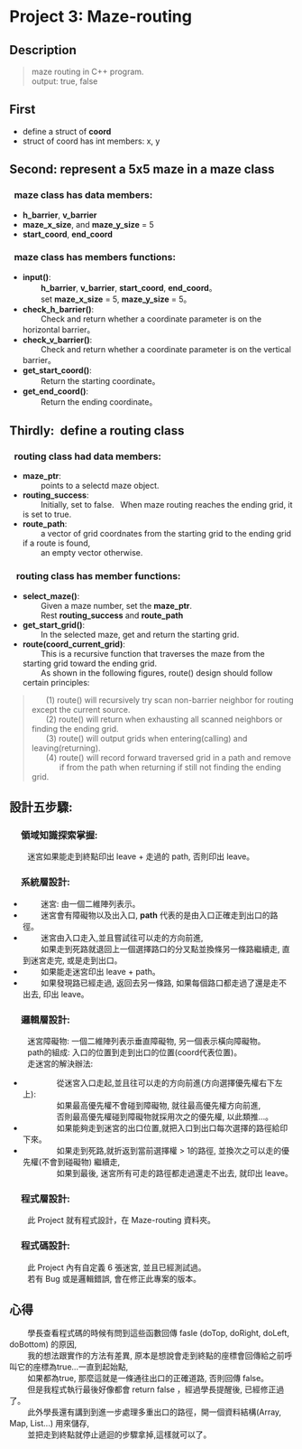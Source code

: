 # Project 3: Maze-routing

## Description
>  maze routing in C++ program.  
>  output: true, false

## First
  - define a struct of **coord**  
  - struct of coord has int members: x, y  

## Second: represent a 5x5 maze in a **maze** class
### &ensp;maze class has data members:
  - **h_barrier**, **v_barrier**
  - **maze_x_size**, and **maze_y_size** = 5
  - **start_coord**, **end_coord**

### &ensp;maze class has members functions:
- **input()**:  
    &ensp;&ensp;&ensp;&ensp; **h_barrier**, **v_barrier**, **start_coord**, **end_coord**。  
    &ensp;&ensp;&ensp;&ensp; set **maze_x_size** = 5, **maze_y_size** = 5。
- **check_h_barrier()**:  
    &ensp;&ensp;&ensp;&ensp; Check and return whether a coordinate parameter is on the horizontal barrier。
- **check_v_barrier()**:  
    &ensp;&ensp;&ensp;&ensp; Check and return whether a coordinate parameter is on the vertical barrier。
- **get_start_coord()**:  
    &ensp;&ensp;&ensp;&ensp; Return the starting coordinate。
- **get_end_coord()**:  
    &ensp;&ensp;&ensp;&ensp; Return the ending coordinate。

## Thirdly:&ensp;define a routing class 
### &ensp;routing class had data members:
  - **maze_ptr**:  
      &ensp;&ensp;&ensp;&ensp; points to a selectd maze object.
  - **routing_success**:  
      &ensp;&ensp;&ensp;&ensp; Initially, set to false.&ensp; When  maze routing reaches the ending grid, it is set to true.
  - **route_path**:  
      &ensp;&ensp;&ensp;&ensp; a vector of grid coordnates from the starting grid to the ending grid if a route is found,  
      &ensp;&ensp;&ensp;&ensp; an empty vector otherwise.

### &ensp; routing class has member functions:  
  - **select_maze()**:  
    &ensp;&ensp;&ensp;&ensp; Given a maze number, set the **maze_ptr**.  
    &ensp;&ensp;&ensp;&ensp; Rest **routing_success** and **route_path**
  - **get_start_grid()**:  
      &ensp;&ensp;&ensp;&ensp; In the selected maze, get and return the starting grid.
  - **route(coord_current_grid)**:  
      &ensp;&ensp;&ensp;&ensp; This is a recursive function that traverses the maze from the starting grid toward the ending grid.  
      &ensp;&ensp;&ensp;&ensp; As shown in the following figures, route() design should follow certain principles:    

> &ensp;&ensp;&ensp; (1) route() will recursively try scan non-barrier neighbor for routing except the current source.  
> &ensp;&ensp;&ensp; (2) route() will return when exhausting all scanned neighbors or finding the ending grid.  
> &ensp;&ensp;&ensp; (3) route() will output grids when entering(calling) and leaving(returning).  
> &ensp;&ensp;&ensp; (4) route() will record forward traversed grid in a path and remove   
> &ensp;&ensp;&ensp;&ensp;&ensp;&ensp;&ensp;if from the path when returning if still not finding the ending grid.

## 設計五步驟:
### &ensp;&ensp; 領域知識探索掌握:
  &ensp;&ensp;&ensp;&ensp; 迷宮如果能走到終點印出 leave + 走過的 path, 否則印出 leave。
  
### &ensp;&ensp; 系統層設計:
-  &ensp;&ensp;&ensp;&ensp; 迷宮:	由一個二維陣列表示。  
-  &ensp;&ensp;&ensp;&ensp; 迷宮會有障礙物以及出入口, **path** 代表的是由入口正確走到出口的路徑。  
-  &ensp;&ensp;&ensp;&ensp; 迷宮由入口走入,並且嘗試往可以走的方向前進,     
   &ensp;&ensp;&ensp;&ensp; 如果走到死路就退回上一個選擇路口的分叉點並換條另一條路繼續走, 直到迷宮走完, 或是走到出口。   
-  &ensp;&ensp;&ensp;&ensp; 如果能走迷宮印出 leave + path。  
-  &ensp;&ensp;&ensp;&ensp; 如果發現路已經走過, 返回去另一條路, 如果每個路口都走過了還是走不出去, 印出 leave。  
  
### &ensp;&ensp; 邏輯層設計:
  &ensp;&ensp;&ensp;&ensp; 迷宮障礙物: 一個二維陣列表示垂直障礙物, 另一個表示橫向障礙物。  
  &ensp;&ensp;&ensp;&ensp; path的組成: 入口的位置到走到出口的位置(coord代表位置)。  
  &ensp;&ensp;&ensp;&ensp; 走迷宮的解決辦法:  
  - &ensp;&ensp;&ensp;&ensp;&ensp;&ensp;&ensp;&ensp; 從迷宮入口走起,並且往可以走的方向前進(方向選擇優先權右下左上):  
    &ensp;&ensp;&ensp;&ensp;&ensp;&ensp;&ensp;&ensp; 如果最高優先權不會碰到障礙物, 就往最高優先權方向前進,  
    &ensp;&ensp;&ensp;&ensp;&ensp;&ensp;&ensp;&ensp; 否則最高優先權碰到障礙物就採用次之的優先權, 以此類推...。  
  - &ensp;&ensp;&ensp;&ensp;&ensp;&ensp;&ensp;&ensp; 如果能夠走到迷宮的出口位置,就把入口到出口每次選擇的路徑給印下來。    
  - &ensp;&ensp;&ensp;&ensp;&ensp;&ensp;&ensp;&ensp; 如果走到死路,就折返到當前選擇權 > 1的路徑, 並換次之可以走的優先權(不會到碰礙物) 繼續走,  
  &ensp;&ensp;&ensp;&ensp;&ensp;&ensp;&ensp;&ensp; 如果到最後, 迷宮所有可走的路徑都走過還走不出去, 就印出 leave。  
  
  
  
  
### &ensp;&ensp; 程式層設計:
  &ensp;&ensp;&ensp;&ensp;
  此 Project 就有程式設計，在 Maze-routing 資料夾。
### &ensp;&ensp; 程式碼設計:
  &ensp;&ensp;&ensp;&ensp;
  此 Project 內有自定義 6 張迷宮, 並且已經測試過。  
  &ensp;&ensp;&ensp;&ensp;
  若有 Bug 或是邏輯錯誤, 會在修正此專案的版本。  

## 心得
  &ensp;&ensp;&ensp;&ensp; 
  學長查看程式碼的時候有問到這些函數回傳 fasle (doTop, doRight, doLeft, doBottom) 的原因,  
  &ensp;&ensp;&ensp;&ensp; 
  我的想法跟實作的方法有差異, 原本是想說會走到終點的座標會回傳給之前呼叫它的座標為true...一直到起始點,  
  &ensp;&ensp;&ensp;&ensp; 如果都為true, 那麼這就是一條通往出口的正確道路, 否則回傳 false。  
  &ensp;&ensp;&ensp;&ensp; 但是我程式執行最後好像都會 return false ，經過學長提醒後, 已經修正過了。  
  &ensp;&ensp;&ensp;&ensp; 此外學長還有講到到進一步處理多重出口的路徑，開一個資料結構(Array, Map, List...) 用來儲存,  
  &ensp;&ensp;&ensp;&ensp;
  並把走到終點就停止遞迴的步驟拿掉,這樣就可以了。
  



